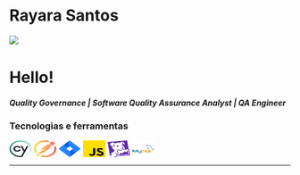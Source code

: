 <h1>Rayara Santos</h1> 
 <div> 
   <a href="https://www.linkedin.com/in/rayara-santos" target="_blank"><img src="https://img.shields.io/badge/-LinkedIn-%230077B5?style=for-the-badge&logo=linkedin&logoColor=white" target="_blank"></a> 
</div>

<h1>Hello! </h1> 
<h5> Quality Governance | Software Quality Assurance Analyst | QA Engineer   </h5> 

<h3>Tecnologias e ferramentas</h3>
<div style="display: inline_block">
<img align="center" alt="-Csharp" height="30" width="40" src="img/cypress.png"/>
<img align="center" alt="-Csharp" height="30" width="40" src="img/postman.png"/>
<img align="center" alt="-Csharp" height="30" width="40" src="img/jira.png"/>
<img align="center" alt="-Csharp" height="30" width="40" src="img/js.png"/>
<img align="center" alt="-Csharp" height="30" width="40" src="img/datadog.png"/>
<img align="center" alt="-Csharp" height="30" width="40" src="img/mysql.png"/>
</div>
 <hr>
 
 

